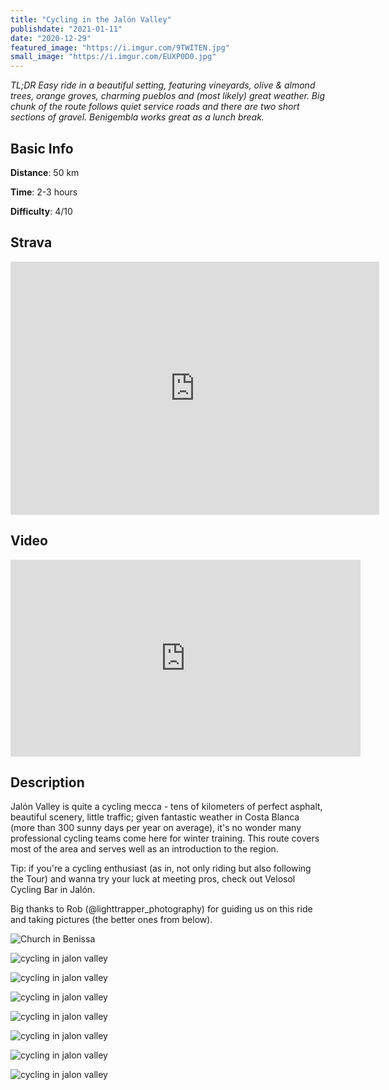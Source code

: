 ```yaml
---
title: "Cycling in the Jalón Valley"
publishdate: "2021-01-11"
date: "2020-12-29"
featured_image: "https://i.imgur.com/9TWITEN.jpg"
small_image: "https://i.imgur.com/EUXP0D0.jpg"
---
```


*TL;DR Easy ride in a beautiful setting, featuring vineyards, olive & almond trees, orange groves, charming pueblos and (most likely) great weather. Big chunk of the route follows quiet service roads and there are two short sections of gravel. Benigembla works great as a lunch break.*

## Basic Info

**Distance**: 50 km

**Time**: 2-3 hours

**Difficulty**: 4/10

## Strava

<iframe height='405' width='590' frameborder='0' allowtransparency='true' scrolling='no' src='https://www.strava.com/activities/4535503858/embed/8a0f087c605f571564b66ec7565a92db43c36d82'></iframe>

## Video

<iframe width="560" height="315" src="https://www.youtube.com/embed/Ckuke_o3ORU" frameborder="0" allow="accelerometer; autoplay; clipboard-write; encrypted-media; gyroscope; picture-in-picture" allowfullscreen></iframe>

## Description

Jalón Valley is quite a cycling mecca - tens of kilometers of perfect asphalt, beautiful scenery, little traffic; given fantastic weather in Costa Blanca (more than 300 sunny days per year on average), it's no wonder many professional cycling teams come here for winter training. This route covers most of the area and serves well as an introduction to the region.

Tip: if you're a cycling enthusiast (as in, not only riding but also following the Tour) and wanna try your luck at meeting pros, check out Velosol Cycling Bar in Jalón.

Big thanks to Rob (@lighttrapper_photography) for guiding us on this ride and taking pictures (the better ones from below).

![Church in Benissa](https://i.imgur.com/elR3yA2.jpg)

![cycling in jalon valley](https://i.imgur.com/qDTnZXm.jpg)

![cycling in jalon valley](https://i.imgur.com/HTqWcQI.jpg)

![cycling in jalon valley](https://i.imgur.com/rdun2St.jpg)

![cycling in jalon valley](https://i.imgur.com/NIvfxjH.jpg)

![cycling in jalon valley](https://i.imgur.com/WQw4uTb.jpgg)

![cycling in jalon valley](https://i.imgur.com/XCUbeUK.jpg)

![cycling in jalon valley](https://i.imgur.com/JgatEnS.jpg)